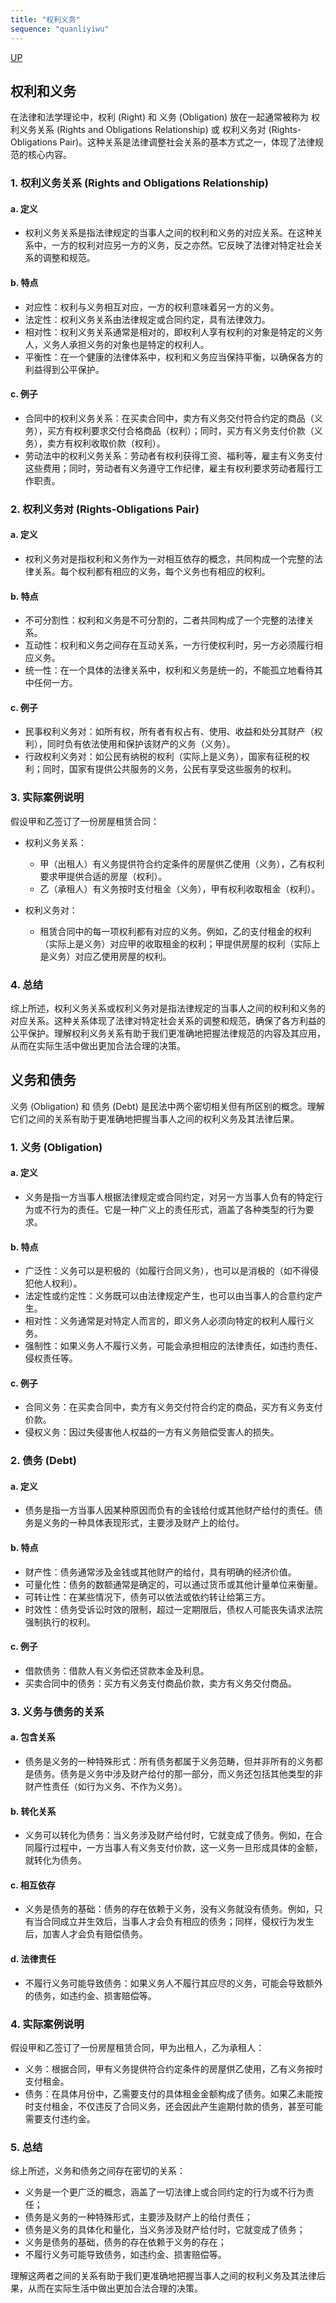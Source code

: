 ```yaml
---
title: "权利义务"
sequence: "quanliyiwu"
---
```


[UP](/law/civil-law-index.html)

## 权利和义务

在法律和法学理论中，权利 (Right) 和 义务 (Obligation) 放在一起通常被称为 权利义务关系 (Rights and Obligations Relationship) 或 权利义务对 (Rights-Obligations Pair)。这种关系是法律调整社会关系的基本方式之一，体现了法律规范的核心内容。

### 1. 权利义务关系 (Rights and Obligations Relationship)

#### a. 定义
- 权利义务关系是指法律规定的当事人之间的权利和义务的对应关系。在这种关系中，一方的权利对应另一方的义务，反之亦然。它反映了法律对特定社会关系的调整和规范。

#### b. 特点
- 对应性：权利与义务相互对应，一方的权利意味着另一方的义务。
- 法定性：权利义务关系由法律规定或合同约定，具有法律效力。
- 相对性：权利义务关系通常是相对的，即权利人享有权利的对象是特定的义务人，义务人承担义务的对象也是特定的权利人。
- 平衡性：在一个健康的法律体系中，权利和义务应当保持平衡，以确保各方的利益得到公平保护。

#### c. 例子
- 合同中的权利义务关系：在买卖合同中，卖方有义务交付符合约定的商品（义务），买方有权利要求交付合格商品（权利）；同时，买方有义务支付价款（义务），卖方有权利收取价款（权利）。
- 劳动法中的权利义务关系：劳动者有权利获得工资、福利等，雇主有义务支付这些费用；同时，劳动者有义务遵守工作纪律，雇主有权利要求劳动者履行工作职责。

### 2. 权利义务对 (Rights-Obligations Pair)

#### a. 定义
- 权利义务对是指权利和义务作为一对相互依存的概念，共同构成一个完整的法律关系。每个权利都有相应的义务，每个义务也有相应的权利。

#### b. 特点
- 不可分割性：权利和义务是不可分割的，二者共同构成了一个完整的法律关系。
- 互动性：权利和义务之间存在互动关系，一方行使权利时，另一方必须履行相应义务。
- 统一性：在一个具体的法律关系中，权利和义务是统一的，不能孤立地看待其中任何一方。

#### c. 例子
- 民事权利义务对：如所有权，所有者有权占有、使用、收益和处分其财产（权利），同时负有依法使用和保护该财产的义务（义务）。
- 行政权利义务对：如公民有纳税的权利（实际上是义务），国家有征税的权利；同时，国家有提供公共服务的义务，公民有享受这些服务的权利。

### 3. 实际案例说明

假设甲和乙签订了一份房屋租赁合同：

- 权利义务关系：
  - 甲（出租人）有义务提供符合约定条件的房屋供乙使用（义务），乙有权利要求甲提供合适的房屋（权利）。
  - 乙（承租人）有义务按时支付租金（义务），甲有权利收取租金（权利）。

- 权利义务对：
  - 租赁合同中的每一项权利都有对应的义务。例如，乙的支付租金的权利（实际上是义务）对应甲的收取租金的权利；甲提供房屋的权利（实际上是义务）对应乙使用房屋的权利。

### 4. 总结

综上所述，权利义务关系或权利义务对是指法律规定的当事人之间的权利和义务的对应关系。这种关系体现了法律对特定社会关系的调整和规范，确保了各方利益的公平保护。理解权利义务关系有助于我们更准确地把握法律规范的内容及其应用，从而在实际生活中做出更加合法合理的决策。

## 义务和债务

义务 (Obligation) 和 债务 (Debt) 是民法中两个密切相关但有所区别的概念。理解它们之间的关系有助于更准确地把握当事人之间的权利义务及其法律后果。

### 1. 义务 (Obligation)

#### a. 定义
- 义务是指一方当事人根据法律规定或合同约定，对另一方当事人负有的特定行为或不行为的责任。它是一种广义上的责任形式，涵盖了各种类型的行为要求。

#### b. 特点
- 广泛性：义务可以是积极的（如履行合同义务），也可以是消极的（如不得侵犯他人权利）。
- 法定性或约定性：义务既可以由法律规定产生，也可以由当事人的合意约定产生。
- 相对性：义务通常是对特定人而言的，即义务人必须向特定的权利人履行义务。
- 强制性：如果义务人不履行义务，可能会承担相应的法律责任，如违约责任、侵权责任等。

#### c. 例子
- 合同义务：在买卖合同中，卖方有义务交付符合约定的商品，买方有义务支付价款。
- 侵权义务：因过失侵害他人权益的一方有义务赔偿受害人的损失。

### 2. 债务 (Debt)

#### a. 定义
- 债务是指一方当事人因某种原因而负有的金钱给付或其他财产给付的责任。债务是义务的一种具体表现形式，主要涉及财产上的给付。

#### b. 特点
- 财产性：债务通常涉及金钱或其他财产的给付，具有明确的经济价值。
- 可量化性：债务的数额通常是确定的，可以通过货币或其他计量单位来衡量。
- 可转让性：在某些情况下，债务可以依法或依约转让给第三方。
- 时效性：债务受诉讼时效的限制，超过一定期限后，债权人可能丧失请求法院强制执行的权利。

#### c. 例子
- 借款债务：借款人有义务偿还贷款本金及利息。
- 买卖合同中的债务：买方有义务支付商品价款，卖方有义务交付商品。

### 3. 义务与债务的关系

#### a. 包含关系
- 债务是义务的一种特殊形式：所有债务都属于义务范畴，但并非所有的义务都是债务。债务是义务中涉及财产给付的那一部分，而义务还包括其他类型的非财产性责任（如行为义务、不作为义务）。

#### b. 转化关系
- 义务可以转化为债务：当义务涉及财产给付时，它就变成了债务。例如，在合同履行过程中，一方当事人有义务支付价款，这一义务一旦形成具体的金额，就转化为债务。

#### c. 相互依存
- 义务是债务的基础：债务的存在依赖于义务，没有义务就没有债务。例如，只有当合同成立并生效后，当事人才会负有相应的债务；同样，侵权行为发生后，加害人才会负有赔偿债务。

#### d. 法律责任
- 不履行义务可能导致债务：如果义务人不履行其应尽的义务，可能会导致额外的债务，如违约金、损害赔偿等。

### 4. 实际案例说明

假设甲和乙签订了一份房屋租赁合同，甲为出租人，乙为承租人：

- 义务：根据合同，甲有义务提供符合约定条件的房屋供乙使用，乙有义务按时支付租金。
- 债务：在具体月份中，乙需要支付的具体租金金额构成了债务。如果乙未能按时支付租金，不仅违反了合同义务，还会因此产生逾期付款的债务，甚至可能需要支付违约金。

### 5. 总结

综上所述，义务和债务之间存在密切的关系：

- 义务是一个更广泛的概念，涵盖了一切法律上或合同约定的行为或不行为责任；
- 债务是义务的一种特殊形式，主要涉及财产上的给付责任；
- 债务是义务的具体化和量化，当义务涉及财产给付时，它就变成了债务；
- 义务是债务的基础，债务的存在依赖于义务的存在；
- 不履行义务可能导致债务，如违约金、损害赔偿等。

理解这两者之间的关系有助于我们更准确地把握当事人之间的权利义务及其法律后果，从而在实际生活中做出更加合法合理的决策。
